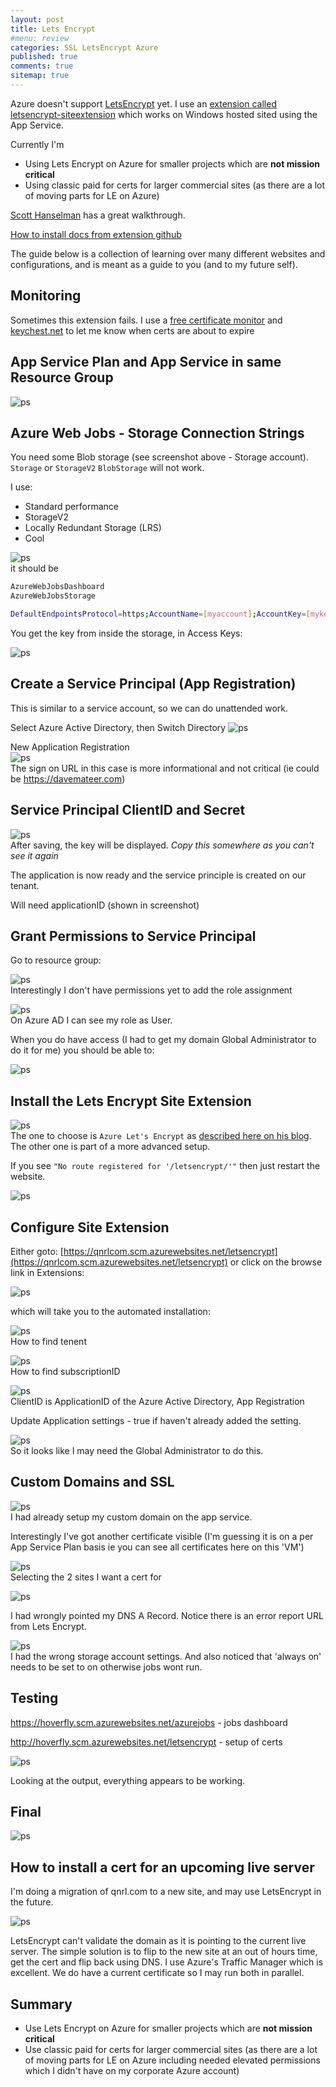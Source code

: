 ```yaml
---
layout: post
title: Lets Encrypt 
#menu: review
categories: SSL LetsEncrypt Azure
published: true 
comments: true
sitemap: true
---
```

Azure doesn't support [LetsEncrypt](https://letsencrypt.org/) yet. I use an [extension called letsencrypt-siteextension](https://github.com/sjkp/letsencrypt-siteextension) which works on Windows hosted sited using the App Service. 

Currently I'm
- Using Lets Encrypt on Azure for smaller projects which are **not mission critical**
- Using classic paid for certs for larger commercial sites (as there are a lot of moving parts for LE on Azure) 

[Scott Hanselman](https://www.hanselman.com/blog/SecuringAnAzureAppServiceWebsiteUnderSSLInMinutesWithLetsEncrypt.aspx) has a great walkthrough.  

[How to install docs from extension github](https://github.com/sjkp/letsencrypt-siteextension/wiki/How-to-install)    

The guide below is a collection of learning over many different websites and configurations, and is meant as a guide to you (and to my future self). 

## Monitoring
Sometimes this extension fails. I use a [free certificate monitor](https://certificate.tools/expiry-notification) and [keychest.net](https://keychest.net) to let me know when certs are about to expire

## App Service Plan and App Service in same Resource Group 
![ps](/assets/2019-03-01/1.png)  

## Azure Web Jobs - Storage Connection Strings
You need some Blob storage (see screenshot above - Storage account). `Storage` or `StorageV2` `BlobStorage` will not work.  

I use:
- Standard performance
- StorageV2
- Locally Redundant Storage (LRS)
- Cool

![ps](/assets/2019-03-01/2.png)  
it should be

```bash
AzureWebJobsDashboard
AzureWebJobsStorage

DefaultEndpointsProtocol=https;AccountName=[myaccount];AccountKey=[mykey];
```
You get the key from inside the storage, in Access Keys:

![ps](/assets/2019-03-01/3.png)  

## Create a Service Principal (App Registration)
This is similar to a service account, so we can do unattended work.

Select Azure Active Directory, then Switch Directory
![ps](/assets/2019-03-01/4.png)  


New Application Registration  
![ps](/assets/2019-03-01/5.png)  
The sign on URL in this case is more informational and not critical (ie could be https://davemateer.com)

## Service Principal ClientID and Secret

![ps](/assets/2019-03-01/6.png)  
After saving, the key will be displayed. *Copy this somewhere as you can't see it again*  

The application is now ready and the service principle is created on our tenant.

Will need applicationID (shown in screenshot)


## Grant Permissions to Service Principal
Go to resource group:  

![ps](/assets/2019-03-01/7.png)  
Interestingly I don't have permissions yet to add the role assignment


![ps](/assets/2019-03-01/8.png)  
On Azure AD I can see my role as User.

When you do have access (I had to get my domain Global Administrator to do it for me) you should be able to:  

![ps](/assets/2019-03-01/10.png)  

## Install the Lets Encrypt Site Extension  

![ps](/assets/2019-03-01/11.png)  
The one to choose is `Azure Let's Encrypt` as [described here on his blog](https://wp.sjkp.dk/lets-encrypt-on-azure-web-apps-using-a-function-app-for-automated-renewal/). The other one is part of a more advanced setup.  

If you see `"No route registered for '/letsencrypt/'"` then just restart the website.  

![ps](/assets/2019-03-01/12.png)  

## Configure Site Extension

Either goto: [https://qnrlcom.scm.azurewebsites.net/letsencrypt](https://qnrlcom.scm.azurewebsites.net/letsencrypt) or click on the browse link in Extensions:

![ps](/assets/2019-03-01/13.png)

which will take you to the automated installation:  

![ps](/assets/2019-03-01/14.png)  
How to find tenent  

![ps](/assets/2019-03-01/15.png)  
How to find subscriptionID

![ps](/assets/2019-03-01/16.png)  
ClientID is ApplicationID of the Azure Active Directory, App Registration

Update Application settings - true if haven't already added the setting.

![ps](/assets/2019-03-01/18.png)  
So it looks like I may need the Global Administrator to do this.

## Custom Domains and SSL

![ps](/assets/2019-03-01/19.png)  
I had already setup my custom domain on the app service.  

Interestingly I've got another certificate visible (I'm guessing it is on a per App Service Plan basis ie you can see all certificates here on this 'VM') 

![ps](/assets/2019-03-01/20.png)  
Selecting the 2 sites I want a cert for

![ps](/assets/2019-03-01/21.png)  

I had wrongly pointed my DNS A Record. Notice there is an error report URL from Lets Encrypt.

![ps](/assets/2019-03-01/23.png)  
I had the wrong storage account settings. And also noticed that 'always on' needs to be set to on otherwise jobs wont run.

## Testing

https://hoverfly.scm.azurewebsites.net/azurejobs  - jobs dashboard  

http://hoverfly.scm.azurewebsites.net/letsencrypt  - setup of certs  

![ps](/assets/2019-03-01/9.png)  

Looking at the output, everything appears to be working.

## Final

![ps](/assets/2019-03-01/24.png)  

## How to install a cert for an upcoming live server

I'm doing a migration of qnrl.com to a new site, and may use LetsEncrypt in the future.

![ps](/assets/2019-03-01/25.png)  

LetsEncrypt can't validate the domain as it is pointing to the current live server. The simple solution is to flip to the new site at an out of hours time, get the cert and flip back using DNS. I use Azure's Traffic Manager which is excellent. We do have a current certificate so I may run both in parallel.

## Summary

- Use Lets Encrypt on Azure for smaller projects which are **not mission critical**
- Use classic paid for certs for larger commercial sites (as there are a lot of moving parts for LE on Azure including needed elevated permissions which I didn't have on my corporate Azure account)
